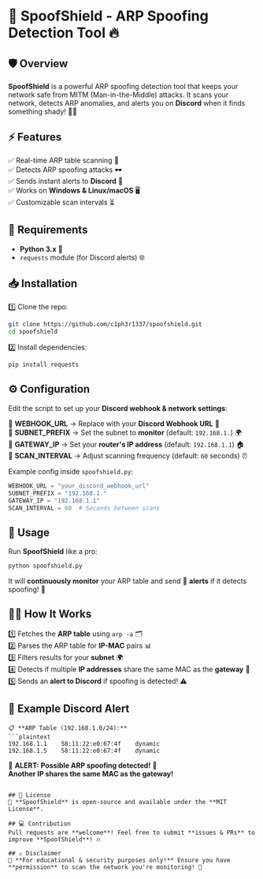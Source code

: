 # 🚨 SpoofShield - ARP Spoofing Detection Tool 🔥

## 🛡️ Overview
**SpoofShield** is a powerful ARP spoofing detection tool that keeps your network safe from MITM (Man-in-the-Middle) attacks. It scans your network, detects ARP anomalies, and alerts you on **Discord** when it finds something shady! 🕵️‍♂️

## ⚡ Features
✅ Real-time ARP table scanning 🔄  
✅ Detects ARP spoofing attacks 🕶️  
✅ Sends instant alerts to **Discord** 🚀  
✅ Works on **Windows & Linux/macOS** 🖥️  
✅ Customizable scan intervals ⏳  

## 🔧 Requirements
- **Python 3.x** 🐍
- `requests` module (for Discord alerts) 🌐

## 📥 Installation
1️⃣ Clone the repo:
   ```bash
   git clone https://github.com/c1ph3r1337/spoofshield.git
   cd spoofshield
   ```
2️⃣ Install dependencies:
   ```bash
   pip install requests
   ```

## ⚙️ Configuration
Edit the script to set up your **Discord webhook & network settings**:

🔹 **WEBHOOK_URL** → Replace with your **Discord Webhook URL** 🎯  
🔹 **SUBNET_PREFIX** → Set the subnet to **monitor** (default: `192.168.1.`) 🌍  
🔹 **GATEWAY_IP** → Set your **router's IP address** (default: `192.168.1.1`) 🏠  
🔹 **SCAN_INTERVAL** → Adjust scanning frequency (default: `60` seconds) ⏰  

Example config inside `spoofshield.py`:
```python
WEBHOOK_URL = "your_discord_webhook_url"
SUBNET_PREFIX = "192.168.1."
GATEWAY_IP = "192.168.1.1"
SCAN_INTERVAL = 60  # Seconds between scans
```

## 🚀 Usage
Run **SpoofShield** like a pro:
```bash
python spoofshield.py
```
It will **continuously monitor** your ARP table and send 🔔 **alerts** if it detects spoofing! 👀

## 🕵️‍♂️ How It Works
1️⃣ Fetches the **ARP table** using `arp -a` 🗂️  
2️⃣ Parses the ARP table for **IP-MAC** pairs 📊  
3️⃣ Filters results for your **subnet** 🌍  
4️⃣ Detects if multiple **IP addresses** share the same MAC as the **gateway** 🚨  
5️⃣ Sends an **alert to Discord** if spoofing is detected! ⚠️  

## 📢 Example Discord Alert
```
📋 **ARP Table (192.168.1.0/24):**
```plaintext
192.168.1.1    58:11:22:e0:67:4f    dynamic
192.168.1.5    58:11:22:e0:67:4f    dynamic
```

🔔 **ALERT: Possible ARP spoofing detected!** 🚨  
**Another IP shares the same MAC as the gateway!**
```

## 📜 License
🚀 **SpoofShield** is open-source and available under the **MIT License**. 

## 💻 Contribution
Pull requests are **welcome**! Feel free to submit **issues & PRs** to improve **SpoofShield**! 🔥

## ⚠️ Disclaimer
🛑 **For educational & security purposes only!** Ensure you have **permission** to scan the network you're monitoring! 🚫

